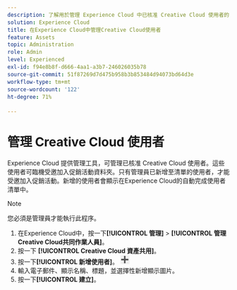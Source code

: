 ```yaml
---
description: 了解用於管理 Experience Cloud 中已核准 Creative Cloud 使用者的管理工具。
solution: Experience Cloud
title: 在Experience Cloud中管理Creative Cloud使用者
feature: Assets
topic: Administration
role: Admin
level: Experienced
exl-id: f94e8b8f-d666-4aa1-a3b7-246026035b78
source-git-commit: 51f87269d7d475b958b3b853484d94073bd64d3e
workflow-type: tm+mt
source-wordcount: '122'
ht-degree: 71%

---
```


# 管理 Creative Cloud 使用者

Experience Cloud 提供管理工具，可管理已核准 Creative Cloud 使用者。這些使用者可臨機受邀加入促銷活動資料夾。只有管理員已新增至清單的使用者，才能受邀加入促銷活動。新增的使用者會顯示在Experience Cloud的自動完成使用者清單中。

>[!NOTE]
>
>您必須是管理員才能執行此程序。

1. 在Experience Cloud中，按一下&#x200B;**[!UICONTROL 管理]** > **[!UICONTROL 管理Creative Cloud共同作業人員]**。
1. 按一下 **[!UICONTROL Creative Cloud 資產共用]**。
1. 按一下&#x200B;**[!UICONTROL 新增使用者]**。  ![新增使用者](../../assets/mac_add_icon.png)
1. 輸入電子郵件、顯示名稱、標題，並選擇性新增顯示圖片。
1. 按一下&#x200B;**[!UICONTROL 建立]**。
